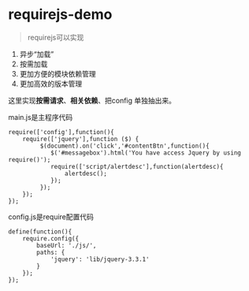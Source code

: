 # requirejs-demo
>requirejs可以实现

1. 异步“加载”
2. 按需加载
3. 更加方便的模块依赖管理
4. 更加高效的版本管理

这里实现<b>按需请求</b>、<b>相关依赖</b>、把config 单独抽出来。

main.js是主程序代码
    
	require(['config'],function(){
	    require(['jquery'],function ($) {
	         $(document).on('click','#contentBtn',function(){
	            $('#messagebox').html('You have access Jquery by using require()');
	            require(['script/alertdesc'],function(alertdesc){
	                alertdesc();
	            });
	         });
	    });
	});

config.js是require配置代码

	define(function(){
	    require.config({
	        baseUrl: './js/',
	        paths: {
	            'jquery': 'lib/jquery-3.3.1'
	        }
	    });
	});

      
